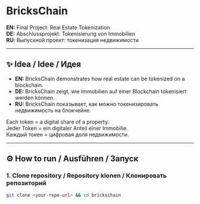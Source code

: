 # BricksChain

**EN:** Final Project: Real Estate Tokenization  
**DE:** Abschlussprojekt: Tokenisierung von Immobilien  
**RU:** Выпускной проект: токенизация недвижимости  

---

## ✨ Idea / Idee / Идея

- **EN:** BricksChain demonstrates how real estate can be tokenized on a blockchain.  
- **DE:** BricksChain zeigt, wie Immobilien auf einer Blockchain tokenisiert werden können.  
- **RU:** BricksChain показывает, как можно токенизировать недвижимость на блокчейне.  

Each token = a digital share of a property.  
Jeder Token = ein digitaler Anteil einer Immobilie.  
Каждый токен = цифровая доля недвижимости.  

---

## ⚙️ How to run / Ausführen / Запуск

### 1. Clone repository / Repository klonen / Клонировать репозиторий
```bash
git clone <your-repo-url> && cd brickschain
